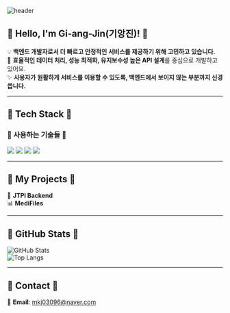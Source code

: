 ![header](https://capsule-render.vercel.app/api?type=waving&color=ffb6c1,add8e6,d4aaff&height=200&section=header&text=Welcome!%20I'm%20Gi-ang-Jin!%20💖&fontSize=35&fontColor=ffffff)



## 🍓 Hello, I'm Gi-ang-Jin(기앙진)! 🍒  

💡 **백엔드 개발자로서 더 빠르고 안정적인 서비스를 제공하기 위해 고민하고 있습니다.**  
🚀 **효율적인 데이터 처리, 성능 최적화, 유지보수성 높은 API 설계**를 중심으로 개발하고 있어요.  
✨ **사용자가 원활하게 서비스를 이용할 수 있도록, 백엔드에서 보이지 않는 부분까지 신경 씁니다.**  

---
## 🎀 Tech Stack 🎀  
### 🌷 사용하는 기술들 🌷  
<p>
  <img src="https://img.shields.io/badge/Java-F89820?style=flat&logo=java&logoColor=white"/>
  <img src="https://img.shields.io/badge/SpringBoot-6DB33F?style=flat&logo=spring-boot&logoColor=white"/>
  <img src="https://img.shields.io/badge/MySQL-4479A1?style=flat&logo=mysql&logoColor=white"/>
  <img src="https://img.shields.io/badge/AWS-FF9900?style=flat&logo=amazon-aws&logoColor=white"/>
</p>

---
## 🌸 My Projects 🌸  
🎯 **JTPI Backend**  
📊 **MediFiles**  

---
## 🍰 GitHub Stats 🍰  
![GitHub Stats](https://github-readme-stats.vercel.app/api?username=MinGiAnnnngJin&show_icons=true&theme=pink&count_private=true)  
![Top Langs](https://github-readme-stats.vercel.app/api/top-langs/?username=MinGiAnnnngJin&layout=compact&theme=pink)  

---
## 🍡 Contact 🍡  
📧 **Email**: mkj03096@naver.com  

 
